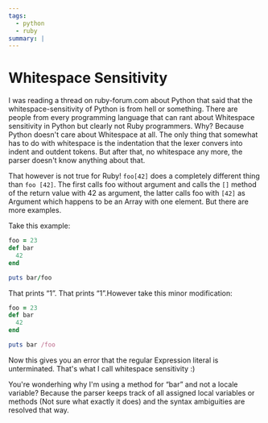 ```yaml
---
tags:
  - python
  - ruby
summary: |
---
```


# Whitespace Sensitivity

I was reading a thread on ruby-forum.com about Python that said that the
whitespace-sensitivity of Python is from hell or something. There are
people from every programming language that can rant about Whitespace
sensitivity in Python but clearly not Ruby programmers. Why? Because
Python doesn't care about Whitespace at all. The only thing that
somewhat has to do with whitespace is the indentation that the lexer
convers into indent and outdent tokens. But after that, no whitespace
any more, the parser doesn't know anything about that.

That however is not true for Ruby! `foo[42]` does a completely different
thing than `foo [42]`. The first calls foo without argument and calls
the `[]` method of the return value with 42 as argument, the latter
calls foo with `[42]` as Argument which happens to be an Array with one
element. But there are more examples.

Take this example:

```ruby
foo = 23
def bar
  42
end

puts bar/foo
```

That prints “1”. That prints “1”.However take this minor modification:

```ruby
foo = 23
def bar
  42
end

puts bar /foo
```

Now this gives you an error that the regular Expression literal is
unterminated. That's what I call whitespace sensitivity :)

You're wonderhing why I'm using a method for “bar” and not a locale
variable? Because the parser keeps track of all assigned local variables
or methods (Not sure what exactly it does) and the syntax ambiguities
are resolved that way.

